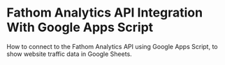 # Fathom Analytics API Integration With Google Apps Script

How to connect to the Fathom Analytics API using Google Apps Script, to show website traffic data in Google Sheets.
